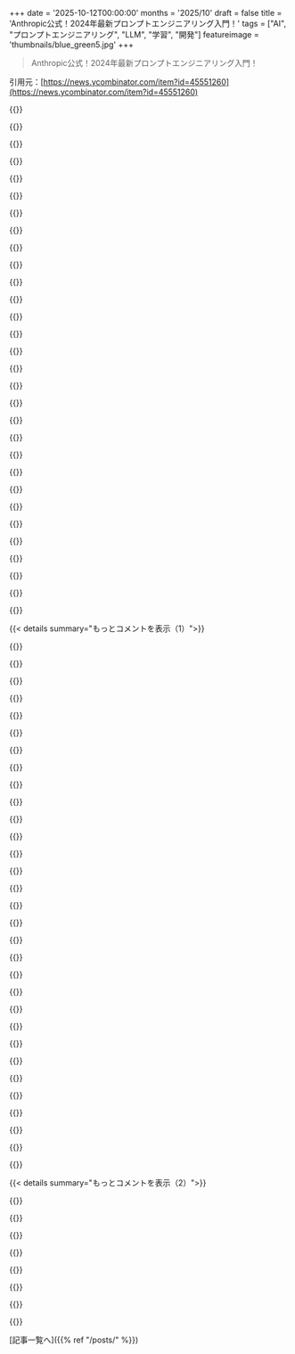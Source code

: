 +++
date = '2025-10-12T00:00:00'
months = '2025/10'
draft = false
title = 'Anthropic公式！2024年最新プロンプトエンジニアリング入門！'
tags = ["AI", "プロンプトエンジニアリング", "LLM", "学習", "開発"]
featureimage = 'thumbnails/blue_green5.jpg'
+++

> Anthropic公式！2024年最新プロンプトエンジニアリング入門！

引用元：[https://news.ycombinator.com/item?id=45551260](https://news.ycombinator.com/item?id=45551260)




{{<matomeQuote body="「engineering」って言葉の使い方がマジで気に食わないね。あれは物理法則とか知識を応用して、予測通りに物を作るもんだろ？これはただ闇雲に試してるだけじゃん。" userName="jwr" createdAt="2025/10/12 09:10:07" color="">}}




{{<matomeQuote body="カナダみたいに「Engineer」って名乗るにはライセンス必須ってのがいいよな。アメリカみたいにソフト開発者や整備士、HVAC業者、配管工まで「Engineer」って呼ぶのはさすがにやりすぎだろ。" userName="rr808" createdAt="2025/10/12 12:06:45" color="">}}




{{<matomeQuote body="いや、俺は反対。資格があろうがなかろうが、実際にEngineeringをやってるならそう名乗っていいと思う。もし区別したいなら「＜credential name＞ Engineer」って呼べばいい話。「Engineer」って言葉を資格持ちだけが使えるように独占するのは、権威主義的で不要な利権漁りだろ。" userName="delichon" createdAt="2025/10/12 12:22:35" color="#785bff">}}




{{<matomeQuote body="言葉にはいろんな意味があるんだよ。「prompt engineering」の「engineering」は「social engineering」と同じで、二次的な意味合いだよね。Google、Merriam-Websterとかの辞書でも「巧妙に何かを引き起こすこと」とか「計算された操作」って意味が載ってるよ。<br>https://www.google.com/search?q=define%3AEngineering<br>https://www.merriam-webster.com/dictionary/engineering<br>https://www.collinsdictionary.com/dictionary/english/enginee...<br>https://www.yourdictionary.com/engineering" userName="layer8" createdAt="2025/10/12 16:47:36" color="#ff5c5c">}}




{{<matomeQuote body="この議論は、いわゆる「engineering」チームがやってる仕事の多くにも当てはまると思うよ。「Engineerがやることは全部Engineering」っていう暗黙の前提があるし、そもそもソフトウェア全体が「Software Engineering」って呼ばれる価値があるのかっていう根本的な疑問もあるよね。" userName="frde_me" createdAt="2025/10/12 10:47:04" color="#ff5733">}}




{{<matomeQuote body="たしかにね。でも俺が言いたいのは、「Engineering」ってのは厳密さと再現性に基づいた特定のアプローチを指すってこと。結果がランダムなシードに左右されるなら、それはEngineeringじゃない。確立されたプラクティスがないのも違う（だから「Software Engineering」も常に怪しい言葉だった）。ランダム性のあるマシンに新しいPromptを試して、うまくいくのを探すなんて、絶対Engineeringじゃないよ。" userName="jwr" createdAt="2025/10/12 10:59:16" color="#ff5733">}}




{{<matomeQuote body="そういう言葉遊びをするなら、「Engineering」って元々はエンジンを扱うって意味だったんだぜ。言葉ってのは、新しい概念を理解させるために時代と共に進化していくもんだろ。" userName="Taek" createdAt="2025/10/12 18:10:33" color="#785bff">}}




{{<matomeQuote body="医者とか弁護士も同じだよね。CPAみたいに、ただの会計士と、何か重要な時に必要な「Certified Accountant」みたいに区別すればいいんじゃないかな。" userName="rr808" createdAt="2025/10/12 12:29:17" color="">}}




{{<matomeQuote body="Engineerってのは、非決定論的なシステムを常に扱ってるんだよ。それを既知の許容範囲内で予測可能に動かしたり、定量化された許容できる故障率で機能させたりするのって、まさにEngineeringそのものじゃん。" userName="avemuri" createdAt="2025/10/12 13:04:00" color="#ff5c5c">}}




{{<matomeQuote body="「Vibe Prompting」って呼んでるよ。モデルがちょっと変わるだけで、いままでのプロンプトが使えなくなったり、新しいプロンプトの前提が崩れちゃったりするんだよね。" userName="einrealist" createdAt="2025/10/12 09:22:20" color="">}}




{{<matomeQuote body="「ランダム性のある機械にプロンプトを投げ込むのはエンジニアリングじゃない」って意見だけど、壁にものを投げつけて何がくっつくか見て、理論を立てるのが科学やエンジニアリングの始まりじゃない？Adam Savageも言ってるよ、「適当にやるのと科学の唯一の違いは記録することだ」ってね。" userName="fragmede" createdAt="2025/10/12 12:11:53" color="#ff33a1">}}




{{<matomeQuote body="LLMの出力に対する許容可能な失敗率って、どうやって数値化したり、決めたりするんだろうね？" userName="hn-acct" createdAt="2025/10/12 14:00:48" color="">}}




{{<matomeQuote body="最初のエンジンも、物理学をちゃんと理解してなくても作られたんだよ。だから、もともとの「エンジニアリング」って今のAIのやり方に近いんじゃない？元のコメントが言うような現代的な解釈よりね。" userName="greysphere" createdAt="2025/10/12 20:26:32" color="#38d3d3">}}




{{<matomeQuote body="最近の議論だと、ソフトウェアエンジニアリングって変なんだって。コンピュータは完全に予測可能だからね。他のエンジニアリング分野はもっと予測不能な要素があって、それを許容範囲に収めるのが目標だけど。「プロンプトエンジニアリング」は「ソフトウェアエンジニアリング」より、本物のエンジニアリングに近いかもね！" userName="simonw" createdAt="2025/10/12 15:16:07" color="">}}




{{<matomeQuote body="化学配合のわずかな変更でも、前のプロセス設計が無駄になったり、新しい配合の前提が崩れることってあるよね。入力や出力が変わるときに、生産や運用プロセスを変えるのは、たくさんのエンジニアにとって当たり前の仕事なんだよ。" userName="ineedasername" createdAt="2025/10/12 16:04:49" color="#38d3d3">}}




{{<matomeQuote body="ごめん、でもカナダだと「エンジニア」って名乗ると、自分の専門的な行為に法的な責任が伴うんだ。大学4年でジュニアエンジニアになって、数年働いてからスポンサーのエンジニアに保証してもらって、さらに試験に合格してやっと「エンジニア」になれるんだよ。アメリカの自称エンジニアとは全然違うんだよね。" userName="realo" createdAt="2025/10/12 13:15:06" color="#ff33a1">}}




{{<matomeQuote body="仕組みをよく理解せずに適当にやるのはエンジニアリングじゃないよ。でも、モデルのアーキテクチャや学習、推論プロセス、計算言語学、意味論、構文論なんかを理解して、その知識をプロンプト作成に応用するなら、それはエンジニアリングだ。ブラックボックスな適当プロンプト作成は、まぁ違うね。" userName="ineedasername" createdAt="2025/10/12 15:52:01" color="#ff5c5c">}}




{{<matomeQuote body="本当にそうだね。エンジニアリングって、最高の予測理論を使って現実で動く機械を作る行為のことだよ。ここでは、現実を観察しながら、予測できることを期待して理論（あるいは迷信）を述べている人がいるけど、その理論の予測力が低い限り、それはエンジニアリングとはほとんど呼べないね。" userName="joomla199" createdAt="2025/10/12 16:22:36" color="#38d3d3">}}




{{<matomeQuote body="ここで言われてることには賛成だよ。でも、真剣にやればエンジニアリングになる。テストセットを作って指標を設計したり、モデルや推論パラメータ、コンテキスト、プロンプトテキストなど、システム変更について厳密に測定するんだ。適切な統計テストを使って、多重比較の調整もね。初期プロンプト設計の前提が将来も有効か監視して、予期せぬ変更があったらアラートを出すべきだよ。記事にそういうアドバイスがないのは驚きだね。" userName="atherton33" createdAt="2025/10/12 12:55:46" color="#ff5c5c">}}




{{<matomeQuote body="それはそうかもしれないけど、『エンジニア』って言葉をいろんな職種名につける人の意図とは関係ないって思うんだよね。" userName="soraminazuki" createdAt="2025/10/12 17:05:13" color="">}}




{{<matomeQuote body="プログラミングの場合も同じだね。『ソフトウェアエンジニア』って昔からちょっと変だと思ってたよ。" userName="mellosouls" createdAt="2025/10/12 13:30:15" color="">}}




{{<matomeQuote body="君が言ってるのはUSにProfessional Engineerって形でちゃんと存在するよ。<br>https://www.nspe.org/about/about-professional-engineering/wh..." userName="dingnuts" createdAt="2025/10/12 14:47:05" color="#ff5733">}}




{{<matomeQuote body="権威的で、不要で、レントシーキングな腐敗だって？<br>もしかしたら公共サービスで、詐欺行為を減らしてアイデア市場をクリアにしてるのかもしれないよ。" userName="ambicapter" createdAt="2025/10/12 17:59:07" color="">}}




{{<matomeQuote body="問題なのは、モデルによってPromptの『物理』が変わっちゃうことだね。宇宙の法則すら安定しないPromptレベルで、Engineeringなんて可能なのかな？Model architectureのEngineeringなら数学的にモデル化できるからわかる。でもPromptは多分無理じゃない？" userName="Den_VR" createdAt="2025/10/12 16:00:44" color="#785bff">}}




{{<matomeQuote body="記事の下の方にある『Engineeringはエンジンを扱うこと』っていうデタラメは、ただ不誠実なだけだね。『Engineering』ってのは『当てずっぽうじゃない』って意味だよ。" userName="sysguest" createdAt="2025/10/12 23:15:37" color="">}}




{{<matomeQuote body="EngineeringがIngenuityと繋がってないなんて、そんなバカな話があるか！" userName="lencastre" createdAt="2025/10/12 21:15:39" color="">}}




{{<matomeQuote body="『USのEngineerは試験もなしに名乗れて法的責任もない』ってのは間違いだよ。免除もあるけど、各州はEngineerサービスを一般に提供する人にLicenseを要求してるからね。<br>https://educatingengineers.com/blog/pe-license-requirements-..." userName="joleyj" createdAt="2025/10/12 16:55:32" color="#ff5c5c">}}




{{<matomeQuote body="それはいい議論じゃないな。Chemical Engineeringの世界だと、適当に配合を変える業者は『信頼できない、お粗末な、注文してないもの出す奴』って呼ばれるだろうね。" userName="watwut" createdAt="2025/10/12 19:19:10" color="#45d325">}}




{{<matomeQuote body="俺はシリアル食うエンジニアだけど、毎朝シリアルの箱の仕様書を確認してるんだ。バスに乗るエンジニアリングを仕事に応用する前にね。だってプロンプトエンジニアリングで飯食ってるからさ。最近、言葉が意味を失いすぎててうんざりするよ。俺だけじゃないって分かってよかった。" userName="BrouteMinou" createdAt="2025/10/12 14:50:15" color="">}}




{{<matomeQuote body="エンジニアリングとサイエンスは科学から生まれたけど、別物だよ。科学は法則を見つけるもので、エンジニアリングはそれを使って問題を解決するんだ。目的が違うんだから、同じものじゃないってこと。" userName="galbar" createdAt="2025/10/12 12:22:58" color="">}}




{{< details summary="もっとコメントを表示（1）">}}

{{<matomeQuote body="難しい問題のプロンプトエンジニアリングは「ファネルアウト→ファネルイン」がいいぞ。まず問題を具体的に伝えて、AIに徹底的に分析させて、可能な選択肢を探させる（ファネルアウト）。次に各アプローチのメリット・デメリットを挙げさせて、最適な解決策を選ばせるんだ（ファネルイン）。簡単な問題なら直接聞けばいいけど、難しいとAIが適当なこと言うから、こうやって現実に基づかせることが大事だよ。" userName="Sammi" createdAt="2025/10/12 12:38:47" color="#ff33a1">}}




{{<matomeQuote body="「ねぇ、今夜どのレストラン行く？まずお店のリストを作って、それぞれの良い点・悪い点を教えて。ウェブ検索もしてね。2つに絞ってから返事ちょうだい。」って、日常会話でもこうなるの？" userName="y-curious" createdAt="2025/10/12 14:27:23" color="">}}




{{<matomeQuote body="この記事読んで一番ピンときたのは、出力の順番を考えることだね。質問に答える前に、根拠とか指標を出させるようにAIに頼むって発想。LLMが確率的なオートコンプリートなのは知ってたけど、こういう風にプライミングに使うって考えはなかったな。目から鱗だよ。" userName="babblingfish" createdAt="2025/10/12 03:07:44" color="#ff5c5c">}}




{{<matomeQuote body="これって「reasoning models」には関係ない話だよ。ああいうのは、答えを出す前に好きなように問題を考えるから、出力の順番は正しさに影響しないんだ。たぶん、その頑丈さがあるからOpenAIはみんなにreasoningを推し進めてるんだろうね。" userName="beering" createdAt="2025/10/12 04:25:42" color="#ff5c5c">}}




{{<matomeQuote body="君の言ってることは誤解を生むか、間違ってるよ。「thinking model」も「non-thinking model」も、基本的には「次のトークン予測」に変わりはないんだ。同じような問題も抱えてる。ただ「thinking」のステップは、「一旦立ち止まって状況を考えろ」っていう指示をシステムに組み込むだけ。でも、選択肢を比較検討させる具体的な指示は、「思考を思考し、思考し、そして選ぶ」ってプロセスを生み出して、より良い結果を出すよ。" userName="adastra22" createdAt="2025/10/12 07:31:56" color="#38d3d3">}}




{{<matomeQuote body="君も誤解してるね。「Thinking models」は、一番正確な答えを出すために、最終的な「ベスト」なプロンプトを再帰的に生成するんだよ。新しい情報を提供しないなら、reasoning modelsは最適な結果を出す中間ステップを自分で作れるから、プロンプトの構造にこだわるのは意味ないってこと。ベンチマークの結果を見れば明らかさ。" userName="simianwords" createdAt="2025/10/12 08:05:25" color="#38d3d3">}}




{{<matomeQuote body="君たち両方とも部分的に正解だよ。「Reasoning models」では順番はそこまで重要じゃないけど、思考過程をよく見ると、最終的な答えが途中結果と違うことがあるんだ。ちょっと難しい問題だとLLMは考えをコロコロ変えるから、出力の順番を工夫すると結果が良くなる可能性はあるね。新しいモデルや将来のモデルではそうじゃなくなるかもだけど、Sonnet 4では結構試行錯誤した結果だよ。" userName="zurfer" createdAt="2025/10/12 10:46:31" color="#45d325">}}




{{<matomeQuote body="LLMにいきなり理由を求めても、適当な答えと屁理屈を返すだけ。でも、まず中立的な視点でメリットとデメリットを客観的にリストアップさせてから答えを求めると、ちゃんと考えた答えを出すよ。" userName="adastra22" createdAt="2025/10/12 04:15:30" color="#38d3d3">}}




{{<matomeQuote body="ハルシネーション対策として、LLMには関連するオンラインソースから短い引用で始めさせることが多いよ。これで文脈が「リアル」な情報に基づくと、かなりうまくいくね。Cloudflare Zero Trustの設定時にめちゃくちゃ役立った！" userName="stingraycharles" createdAt="2025/10/12 08:11:53" color="#ff5733">}}




{{<matomeQuote body="ChatGPTに本当のドキュメントのリンクや引用をさせようと頑張ってるんだけど、嘘のリンクや偽の引用を作っちゃうし、間違ってるって指摘してもガスライトしてくるんだよね。" userName="TingPing" createdAt="2025/10/12 14:41:37" color="">}}




{{<matomeQuote body="今日の「初心者のための錬金術」エピソード！<br>ランダムシードを7にしたらベンチマークセットのAlgoが30%も速くなった時のこと思い出したわ。8でも6でもなく、7なんだよね。" userName="whatever1" createdAt="2025/10/12 09:40:03" color="">}}




{{<matomeQuote body="シードサイエンスのおかげで、俺の仕事は安泰だね。ハイパースケーラーの学習コストを30%削減できるかも？いや、できないかもな。" userName="whatever1" createdAt="2025/10/13 01:43:52" color="">}}




{{<matomeQuote body="「好きだろうと嫌いだろうと、これが今の仕事だ」って言うけど、違うでしょ。仕事は結局、動くコードを作ることだよ。LLMが邪魔なら使わなきゃいいだけじゃん。" userName="marcosdumay" createdAt="2025/10/12 20:36:07" color="">}}




{{<matomeQuote body="「エンジニアリング」って言葉は、プロンプトが単なる文章書きじゃないって納得させるためのレトリックでしょ。尊敬を込めて言うけど、「プロンプトライティング」だと、ソフトスキルを軽視するような人には響かないもんね。" userName="mold_aid" createdAt="2025/10/12 12:27:48" color="#ff5733">}}




{{<matomeQuote body="それって単なる言葉遊びじゃない？ソフトウェアエンジニアリングだって、結局は変な記号を混ぜた文章を書いてるだけって言えるじゃん。俺の一番生産的なソフトウェアエンジニアリングの仕事は、技術文書書いたり、人と話したりすることだよ。機械工学の友人たちも、ベテランになるにつれて同じだって言ってたな。" userName="dpe82" createdAt="2025/10/12 18:45:57" color="#ff33a1">}}




{{<matomeQuote body="俺はそうは思わないな。あの言葉は、みんなの感情を操作して正しい方向に感じさせるために選ばれたんだよ。テック系の人は「プロンプト作文」だと気分が良くないから、感情的に受け入れさせるためにエンジニアリングって呼ばれてるんだ。間違った出力が「デタラメ」や「嘘」じゃなくて「ハルシネーション」って呼ばれるのも、もっと受け入れやすくするためでしょ。" userName="watwut" createdAt="2025/10/12 19:23:27" color="#38d3d3">}}




{{<matomeQuote body="「アホな言葉遊び」って感じだね。チャットボット使う人のプライドを保つために「プロンプトエンジニアリング」って呼ぶのは、正直HN以外で言う価値ないと思うわ。" userName="mold_aid" createdAt="2025/10/12 22:01:18" color="">}}




{{<matomeQuote body="この記事はClaude 3のモデル（Sonnet, Haiku, Opus 3）向けなんだよね。今じゃSonnet 4.5みたいな賢いモデルだと、役に立たない部分も出てくるんじゃないかな。記事にもHaiku使ってるって書いてあるけどさ。" userName="gdudeman" createdAt="2025/10/12 03:00:18" color="#785bff">}}




{{<matomeQuote body="チャプター3と6は今だとあんまり関係ないかもね。他にはある？特に、プロンプトを繰り返し使う人とか、精度を最適化したい人向けの視点で教えてほしいな。" userName="cjbarber" createdAt="2025/10/12 03:04:05" color="">}}




{{<matomeQuote body="投稿タイトルに「(2024)」って入れるべきだったね。" userName="raffael_de" createdAt="2025/10/12 08:53:38" color="">}}




{{<matomeQuote body="もう1年前の記事なんだね。どれくらい古くなってるんだろう？更新されたら嬉しいな。" userName="vincnetas" createdAt="2025/10/12 07:48:32" color="">}}




{{<matomeQuote body="他の人と同じく、これもエンジニアリングって感じじゃないね。でもさ、Anthropicはモデルの解釈性で面白い研究をしてるんだよ[0]。もしこのツールがAPIで公開されたら、モデルの内部状態とプロンプトを比較して、体系的に調整できるフィードバックループを作れるはずだよ。https://www.anthropic.com/research/tracing-thoughts-language..." userName="meander_water" createdAt="2025/10/12 11:57:23" color="#45d325">}}




{{<matomeQuote body="昨日、小さい量子化モデルを頑張って指示に従わせようとしたんだけど、全然ダメでさ。結局「プロンプトエンジニア」なんてやって時間使うより、SOTAモデルに聞くのが一番って気づいた。GPT-5と数回やり取りしたら、ちゃんとしたプロンプトができたよ。これって、プロンプトリライターとジャッジの2つのLLMで自動化できると思うんだ。" userName="kgeist" createdAt="2025/10/12 20:19:48" color="#ff5c5c">}}




{{<matomeQuote body="Copilotってさ、IDEだとデフォルトでこう動くんだよ。俺のプロンプトを綺麗にして、そのまま通す感じ。" userName="pojzon" createdAt="2025/10/12 21:25:30" color="#45d325">}}




{{<matomeQuote body="VS CodeでAgentic Codingの最新プロジェクトベースガイドってないのかな？Cursorとか他のIDEの最新機能も全部含んでてさ。フリーモデルをそのまま使えるしね。" userName="b0dhimind" createdAt="2025/10/15 20:55:38" color="#785bff">}}




{{<matomeQuote body="モデルが賢くなったからプロンプトはかなり適当になったな。特にClaude 4.5とかさ。ある程度タスクの文脈が分かれば、短く会話形式で指示して、ずれたらescを押して修正って感じ。<br>全く文脈がない時は、最初に詳しく説明して「コードで俺が言ってることわかる？」って聞くか、デカいタスクならプランニングモード使うよ。" userName="taspeotis" createdAt="2025/10/12 13:01:10" color="#ff33a1">}}




{{<matomeQuote body="こんな記事読むと、AGIって全然感じないんだよな。数学とか科学とかゲームとか、特定の分野では超人的な結果が出てるのはわかるんだけどさ。<br>LLMって、俺たちが引き出したいことを直感的に深く理解するのがなんでこんなに難しいのかな？" userName="ipnon" createdAt="2025/10/12 09:38:40" color="">}}




{{<matomeQuote body="質問の答えは名前の通りだよ。LLMは言語をモデル化してトークンを予測するんだ。<br>俺たちが深い理解をどう訓練すればいいか知らないから、LLMはそういう訓練を受けてないんだよ。" userName="mkl" createdAt="2025/10/12 11:58:41" color="#38d3d3">}}




{{<matomeQuote body="普通の人間でも、そうさせるのって難しいと思わない？これまでコンピューターは再現性が高かったけど、曖昧なことは苦手だった。<br>今は曖昧さに対応できるようになったけど、再現性は失われたよね。人間だって教育が必要で、考えを伝えるには時間がかかるんだ。" userName="kemiller" createdAt="2025/10/12 15:46:47" color="#ff5733">}}




{{<matomeQuote body="「数学で超人的な結果」って言うけどさ、LLMは研究とか修士レベルの数学の基本的な質問だとほとんどデタラメを言うよ。<br>数学者じゃない人だけがそうじゃないって言うし、AI支持派の大物数学者Terry Taoでさえ、これは認めてるみたいだよ。" userName="xanderlewis" createdAt="2025/10/12 10:32:18" color="#38d3d3">}}

{{</details>}}




{{< details summary="もっとコメントを表示（2）">}}

{{<matomeQuote body="「知能って何？」って自問自答してみてよ。人間の知能レベルって「意識」なしに存在できるの？「意識」って計算できるの？<br>これらの問いに答えが出ない限り、俺たちはAGIを達成できないよ。結局、最先端モデルも算術、条件分岐、ループでしかないんだから。" userName="jimmcslim" createdAt="2025/10/12 11:24:25" color="#45d325">}}




{{<matomeQuote body="タイトルに2024って追加することをおすすめするよ。" userName="axpy906" createdAt="2025/10/12 16:09:23" color="">}}




{{<matomeQuote body="俺たちがやってたことをこいつに教えて、今度はそいつにどうやらせるか俺たちが教わるんだってさ。もしUS economy全体がバックについてなかったら、すぐ燃え尽きるようなもんだろ、これ。" userName="pluc" createdAt="2025/10/12 14:37:35" color="">}}




{{<matomeQuote body="これって、最新モデル向けに書かれた最新バージョンは無いの？" userName="111yoav" createdAt="2025/10/12 06:47:51" color="">}}




{{<matomeQuote body="過去のコメントはここだよ: https://news.ycombinator.com/item?id=41395921" userName="kuharich" createdAt="2025/10/12 20:01:02" color="#ff33a1">}}




{{<matomeQuote body="自分でプロンプト書くのはやめなよ、DSPyを使えって。それこそが本当のプロンプト「エンジニアリング」だぜ。" userName="CuriouslyC" createdAt="2025/10/12 11:27:59" color="#38d3d3">}}




{{<matomeQuote body="もちろん、ユーザーの感情分析を「エンジニアリング」するために『とっとと失せろ』って言うことについては何も書いてないよな？" userName="smallerfish" createdAt="2025/10/12 12:43:55" color="">}}

{{</details>}}



[記事一覧へ]({{% ref "/posts/" %}})
